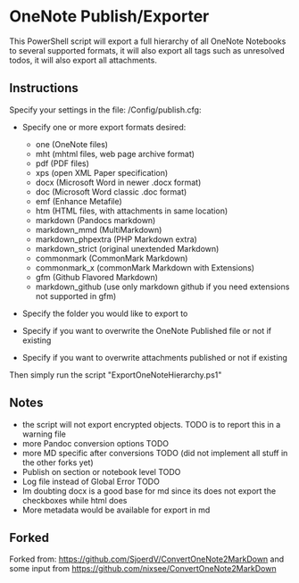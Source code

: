# OneNote Publish/Exporter

This PowerShell script will export a full hierarchy of all OneNote Notebooks to several supported formats, it will also export all tags such as unresolved todos,
it will also export all attachments.

## Instructions

Specify your settings in the file: /Config/publish.cfg:

- Specify one or more export formats desired:

   - one (OneNote files)
   - mht (mhtml files, web page archive format)
   - pdf  (PDF files)
   - xps  (open XML Paper specification)
   - docx (Microsoft Word in newer .docx format)
   - doc  (Microsoft Word classic .doc format)
   - emf (Enhance Metafile)
   - htm (HTML files, with attachments in same location)
   - markdown (Pandocs markdown)
   - markdown_mmd (MultiMarkdown)
   - markdown_phpextra (PHP Markdown extra)
   - markdown_strict (original unextended Markdown)
   - commonmark (CommonMark Markdown)
   - commonmark_x (commonMark Markdown with Extensions)
   - gfm (Github Flavored Markdown)
   - markdown_github (use only markdown github if you need extensions not supported in gfm)

- Specify the folder you would like to export to
- Specify if you want to overwrite the OneNote Published file or not if existing
- Specify if you want to overwrite attachments published or not if existing

Then simply run the script "ExportOneNoteHierarchy.ps1"

## Notes

- the script will not export encrypted objects. TODO is to report this in a warning file
- more Pandoc conversion options TODO
- more MD specific after conversions TODO (did not implement all stuff in the other forks yet)
- Publish on section or notebook level TODO
- Log file instead of Global Error TODO
- Im doubting docx is a good base for md since its does not export the checkboxes while html does
- More metadata would be available for export in md

## Forked

Forked from: https://github.com/SjoerdV/ConvertOneNote2MarkDown and some input from https://github.com/nixsee/ConvertOneNote2MarkDown